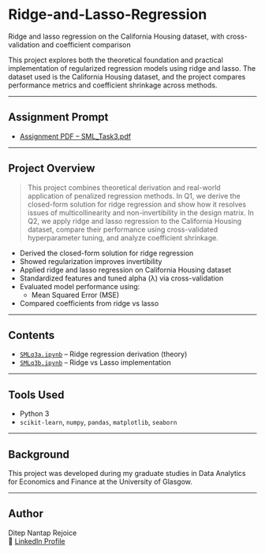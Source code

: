 # Ridge-and-Lasso-Regression
Ridge and lasso regression on the California Housing dataset, with cross-validation and coefficient comparison

This project explores both the theoretical foundation and practical implementation of regularized regression models using ridge and lasso. The dataset used is the California Housing dataset, and the project compares performance metrics and coefficient shrinkage across methods.

---

## Assignment Prompt

- [Assignment PDF – SML_Task3.pdf](./SML_Task3.pdf)

---

## Project Overview

> This project combines theoretical derivation and real-world application of penalized regression methods. In Q1, we derive the closed-form solution for ridge regression and show how it resolves issues of multicollinearity and non-invertibility in the design matrix. In Q2, we apply ridge and lasso regression to the California Housing dataset, compare their performance using cross-validated hyperparameter tuning, and analyze coefficient shrinkage.

- Derived the closed-form solution for ridge regression
- Showed regularization improves invertibility
- Applied ridge and lasso regression on California Housing dataset
- Standardized features and tuned alpha (λ) via cross-validation
- Evaluated model performance using:
  - Mean Squared Error (MSE)
- Compared coefficients from ridge vs lasso

---

## Contents

- [`SMLq3a.ipynb`](./SMLq3a.ipynb) – Ridge regression derivation (theory)  
- [`SMLq3b.ipynb`](./SMLq3b.ipynb) – Ridge vs Lasso implementation  

---

## Tools Used

- Python 3  
- `scikit-learn`, `numpy`, `pandas`, `matplotlib`, `seaborn`

---

## Background

This project was developed during my graduate studies in Data Analytics for Economics and Finance at the University of Glasgow.

---

## Author

Ditep Nantap Rejoice  
🔗 [LinkedIn Profile](https://www.linkedin.com/in/nantap-ditep-00490b231)
